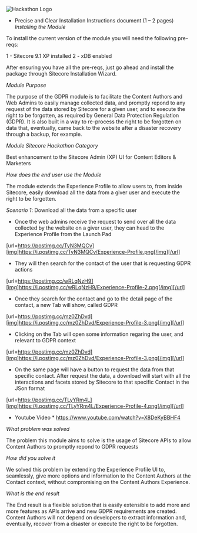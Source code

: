 ﻿![Hackathon Logo](documentation/images/hackathon.png?raw=true "Hackathon Logo") 

- Precise and Clear Installation Instructions document (1 – 2 pages)
*Installing the Module*

To install the current version of the module you will need the following pre-reqs:

1 - Sitecore 9.1 XP installed
2 - xDB enabled

After ensuring you have all the pre-reqs, just go ahead and install the package through Sitecore Installation Wizard.

*Module Purpose*

The purpose of the GDPR module is to facilitate the Content Authors and Web Admins to easily manage collected data, and promptly repond to any request of the data stored by Sitecore for a given user, and to execute the right to be forgotten, as required by General Data Protection Regulation (GDPR). It is also built in a way to re-process the right to be forgotten on data that, eventually, came back to the website after a disaster recovery through a backup, for example.

*Module Sitecore Hackathon Category*

Best enhancement to the Sitecore Admin (XP) UI for Content Editors & Marketers

*How does the end user use the Module*

The module extends the Experience Profile to allow users to, from inside Sitecore, easily download all the data from a giver user and execute the right to be forgotten.

*Scenario 1*: Download all the data from a specific user

- Once the web admins receive the request to send over all the data collected by the website on a giver user, they can head to the Experience Profile from the Launch Pad

[url=https://postimg.cc/TyN3MQCv][img]https://i.postimg.cc/TyN3MQCv/Experience-Profile.png[/img][/url]

- They will then search for the contact of the user that is requesting GDPR actions

[url=https://postimg.cc/wRLqNzH9][img]https://i.postimg.cc/wRLqNzH9/Experience-Profile-2.png[/img][/url]

- Once they search for the contact and go to the detail page of the contact, a new Tab will show, called GDPR

[url=https://postimg.cc/mz0ZhDvd][img]https://i.postimg.cc/mz0ZhDvd/Experience-Profile-3.png[/img][/url]

- Clicking on the Tab will open some information regaring the user, and relevant to GDPR context

[url=https://postimg.cc/mz0ZhDvd][img]https://i.postimg.cc/mz0ZhDvd/Experience-Profile-3.png[/img][/url]

- On the same page will have a button to request the data from that specific contact. After request the data, a download will start with all the interactions and facets stored by Sitecore to that specific Contact in the JSon format

[url=https://postimg.cc/TLyYRm4L][img]https://i.postimg.cc/TLyYRm4L/Experience-Profile-4.png[/img][/url]

	
* Youtube Video *
https://www.youtube.com/watch?v=X8DeKyBBHF4

*What problem was solved*

The problem this module aims to solve is the usage of Sitecore APIs to allow Content Authors to promptly repond to GDPR requests

*How did you solve it*

We solved this problem by extending the Experience Profile UI to, seamlessly, give more options and information to the Content Authors at the Contact context, without compromising on the Content Authors Experience.

*What is the end result*

The End result is a flexible solution that is easily extensible to add more and more features as APIs arrive and new GDPR requirements are created.
Content Authors will not depend on developers to extract information and, eventually, recover from a disaster or execute the right to be forgotten.
